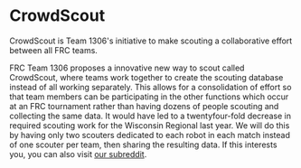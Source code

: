 CrowdScout
==========

CrowdScout is Team 1306's initiative to make scouting a collaborative effort between all FRC teams.

FRC Team 1306 proposes a innovative new way to scout called CrowdScout, where teams work together to create the scouting database instead of all working separately. This allows for a consolidation of effort so that team members can be participating in the other functions which occur at an FRC tournament rather than having dozens of people scouting and collecting the same data. It would have led to a twentyfour-fold decrease in required scouting work for the Wisconsin Regional last year. We will do this by having only two scouters dedicated to each robot in each match instead of one scouter per team, then sharing the resulting data. If this interests you, you can also visit [our subreddit](http://reddit.com/r/CrowdScout).
